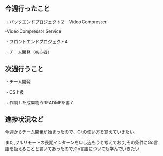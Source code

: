 ## 今週行ったこと
・バックエンドプロジェクト２　Video Compresser 
  
  -Video Compressor Service

・フロントエンドプロジェクト4

・チーム開発（初心者）

## 次週行うこと
・チーム開発

・CS上級

・作製した成果物のREADMEを書く

## 進捗状況など
今週からチーム開発が始まったので、Gitの使い方を覚えていきたい.

また,フルリモートの長期インターンを申し込もうと考えており,その条件にGo言語を扱えることと書いてあったので,Go言語についても学んでいきたい.
